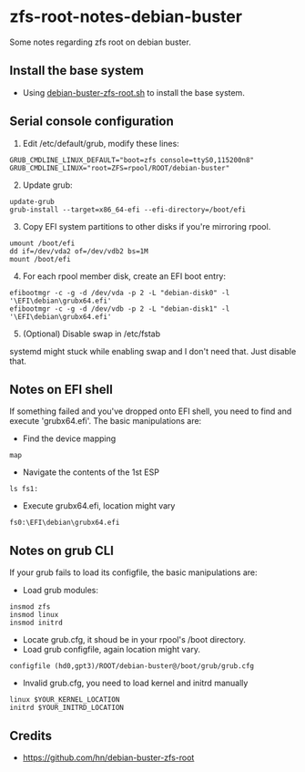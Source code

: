# zfs-root-notes-debian-buster
Some notes regarding zfs root on debian buster.

## Install the base system

* Using [debian-buster-zfs-root.sh](https://github.com/hn/debian-buster-zfs-root/blob/master/debian-buster-zfs-root.sh) to install the base system.


## Serial console configuration

1. Edit /etc/default/grub, modify these lines:
```
GRUB_CMDLINE_LINUX_DEFAULT="boot=zfs console=ttyS0,115200n8"
GRUB_CMDLINE_LINUX="root=ZFS=rpool/ROOT/debian-buster"
```
2. Update grub:

```
update-grub
grub-install --target=x86_64-efi --efi-directory=/boot/efi
```
3. Copy EFI system partitions to other disks if you're mirroring rpool.
```
umount /boot/efi
dd if=/dev/vda2 of=/dev/vdb2 bs=1M
mount /boot/efi
```
4. For each rpool member disk, create an EFI boot entry:
```
efibootmgr -c -g -d /dev/vda -p 2 -L "debian-disk0" -l '\EFI\debian\grubx64.efi'
efibootmgr -c -g -d /dev/vdb -p 2 -L "debian-disk1" -l '\EFI\debian\grubx64.efi'
```
5. (Optional) Disable swap in /etc/fstab

  systemd might stuck while enabling swap and I don't need that. Just disable that.

## Notes on EFI shell
If something failed and you've dropped onto EFI shell, you need to find and execute 'grubx64.efi'. The basic manipulations are:
- Find the device mapping
```
map
```
- Navigate the contents of the 1st ESP
```
ls fs1:
```
- Execute grubx64.efi, location might vary
```
fs0:\EFI\debian\grubx64.efi
```

## Notes on grub CLI

If your grub fails to load its configfile, the basic manipulations are:

- Load grub modules:
```
insmod zfs
insmod linux
insmod initrd
```

- Locate grub.cfg, it shoud be in your rpool's /boot directory.
- Load grub configfile, again location might vary.
```
configfile (hd0,gpt3)/ROOT/debian-buster@/boot/grub/grub.cfg
```
- Invalid grub.cfg, you need to load kernel and initrd manually

```
linux $YOUR_KERNEL_LOCATION
initrd $YOUR_INITRD_LOCATION
```

## Credits

* https://github.com/hn/debian-buster-zfs-root
